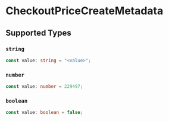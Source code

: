 # CheckoutPriceCreateMetadata


## Supported Types

### `string`

```typescript
const value: string = "<value>";
```

### `number`

```typescript
const value: number = 229497;
```

### `boolean`

```typescript
const value: boolean = false;
```

